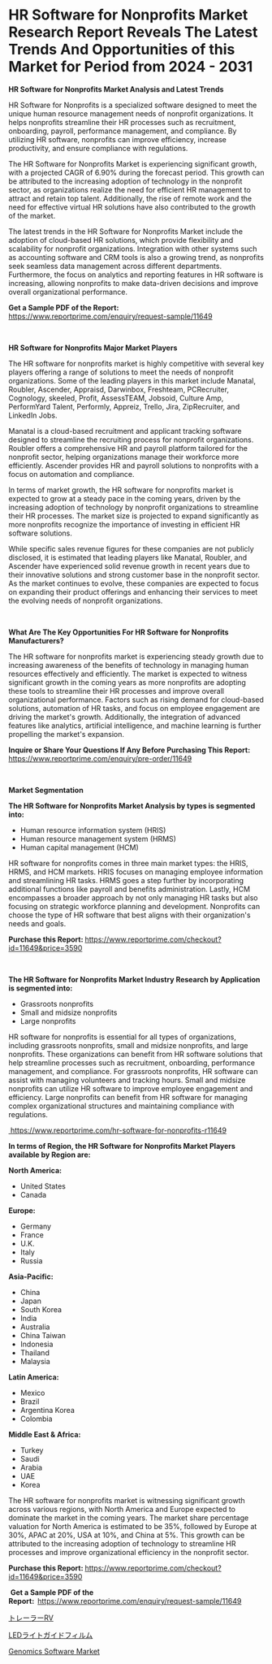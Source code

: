 <p><h1>HR Software for Nonprofits Market Research Report Reveals The Latest Trends And Opportunities of this Market for Period from 2024 - 2031</h1></p><p><strong>HR Software for Nonprofits Market Analysis and Latest Trends</strong></p>
<p><p>HR Software for Nonprofits is a specialized software designed to meet the unique human resource management needs of nonprofit organizations. It helps nonprofits streamline their HR processes such as recruitment, onboarding, payroll, performance management, and compliance. By utilizing HR software, nonprofits can improve efficiency, increase productivity, and ensure compliance with regulations.</p><p>The HR Software for Nonprofits Market is experiencing significant growth, with a projected CAGR of 6.90% during the forecast period. This growth can be attributed to the increasing adoption of technology in the nonprofit sector, as organizations realize the need for efficient HR management to attract and retain top talent. Additionally, the rise of remote work and the need for effective virtual HR solutions have also contributed to the growth of the market.</p><p>The latest trends in the HR Software for Nonprofits Market include the adoption of cloud-based HR solutions, which provide flexibility and scalability for nonprofit organizations. Integration with other systems such as accounting software and CRM tools is also a growing trend, as nonprofits seek seamless data management across different departments. Furthermore, the focus on analytics and reporting features in HR software is increasing, allowing nonprofits to make data-driven decisions and improve overall organizational performance.</p></p>
<p><strong>Get a Sample PDF of the Report:&nbsp;</strong> <a href="https://www.reportprime.com/enquiry/request-sample/11649">https://www.reportprime.com/enquiry/request-sample/11649</a></p>
<p>&nbsp;</p>
<p><strong>HR Software for Nonprofits Major Market Players</strong></p>
<p><p>The HR software for nonprofits market is highly competitive with several key players offering a range of solutions to meet the needs of nonprofit organizations. Some of the leading players in this market include Manatal, Roubler, Ascender, Appraisd, Darwinbox, Freshteam, PCRecruiter, Cognology, skeeled, Profit, AssessTEAM, Jobsoid, Culture Amp, PerformYard Talent, Performly, Appreiz, Trello, Jira, ZipRecruiter, and LinkedIn Jobs.</p><p>Manatal is a cloud-based recruitment and applicant tracking software designed to streamline the recruiting process for nonprofit organizations. Roubler offers a comprehensive HR and payroll platform tailored for the nonprofit sector, helping organizations manage their workforce more efficiently. Ascender provides HR and payroll solutions to nonprofits with a focus on automation and compliance.</p><p>In terms of market growth, the HR software for nonprofits market is expected to grow at a steady pace in the coming years, driven by the increasing adoption of technology by nonprofit organizations to streamline their HR processes. The market size is projected to expand significantly as more nonprofits recognize the importance of investing in efficient HR software solutions.</p><p>While specific sales revenue figures for these companies are not publicly disclosed, it is estimated that leading players like Manatal, Roubler, and Ascender have experienced solid revenue growth in recent years due to their innovative solutions and strong customer base in the nonprofit sector. As the market continues to evolve, these companies are expected to focus on expanding their product offerings and enhancing their services to meet the evolving needs of nonprofit organizations.</p></p>
<p>&nbsp;</p>
<p><strong>What Are The Key Opportunities For HR Software for Nonprofits Manufacturers?</strong></p>
<p><p>The HR software for nonprofits market is experiencing steady growth due to increasing awareness of the benefits of technology in managing human resources effectively and efficiently. The market is expected to witness significant growth in the coming years as more nonprofits are adopting these tools to streamline their HR processes and improve overall organizational performance. Factors such as rising demand for cloud-based solutions, automation of HR tasks, and focus on employee engagement are driving the market's growth. Additionally, the integration of advanced features like analytics, artificial intelligence, and machine learning is further propelling the market's expansion.</p></p>
<p><strong>Inquire or Share Your Questions If Any Before Purchasing This Report:</strong> <a href="https://www.reportprime.com/enquiry/pre-order/11649">https://www.reportprime.com/enquiry/pre-order/11649</a></p>
<p>&nbsp;</p>
<p><strong>Market Segmentation</strong></p>
<p><strong>The HR Software for Nonprofits Market Analysis by types is segmented into:</strong></p>
<p><ul><li>Human resource information system (HRIS)</li><li>Human resource management system (HRMS)</li><li>Human capital management (HCM)</li></ul></p>
<p><p>HR software for nonprofits comes in three main market types: the HRIS, HRMS, and HCM markets. HRIS focuses on managing employee information and streamlining HR tasks. HRMS goes a step further by incorporating additional functions like payroll and benefits administration. Lastly, HCM encompasses a broader approach by not only managing HR tasks but also focusing on strategic workforce planning and development. Nonprofits can choose the type of HR software that best aligns with their organization's needs and goals.</p></p>
<p><strong>Purchase this Report:&nbsp;</strong><a href="https://www.reportprime.com/checkout?id=11649&price=3590">https://www.reportprime.com/checkout?id=11649&price=3590</a></p>
<p>&nbsp;</p>
<p><strong>The HR Software for Nonprofits Market Industry Research by Application is segmented into:</strong></p>
<p><ul><li>Grassroots nonprofits</li><li>Small and midsize nonprofits</li><li>Large nonprofits</li></ul></p>
<p><p>HR software for nonprofits is essential for all types of organizations, including grassroots nonprofits, small and midsize nonprofits, and large nonprofits. These organizations can benefit from HR software solutions that help streamline processes such as recruitment, onboarding, performance management, and compliance. For grassroots nonprofits, HR software can assist with managing volunteers and tracking hours. Small and midsize nonprofits can utilize HR software to improve employee engagement and efficiency. Large nonprofits can benefit from HR software for managing complex organizational structures and maintaining compliance with regulations.</p></p>
<p><a href="https://www.reportprime.com/hr-software-for-nonprofits-r11649">&nbsp;https://www.reportprime.com/hr-software-for-nonprofits-r11649</a></p>
<p><strong>In terms of Region, the HR Software for Nonprofits Market Players available by Region are:</strong></p>
<p>
    <p> <strong> North America: </strong>
        <ul>
            <li>United States</li>
            <li>Canada</li>
        </ul>
        </p> 
    <p> <strong> Europe: </strong>
        <ul>
            <li>Germany</li>
            <li>France</li>
            <li>U.K.</li>
            <li>Italy</li>
            <li>Russia</li>
        </ul>
        </p> 
    <p> <strong> Asia-Pacific: </strong>
        <ul>
            <li>China</li>
            <li>Japan</li>
            <li>South Korea</li>
            <li>India</li>
            <li>Australia</li>
            <li>China Taiwan</li>
            <li>Indonesia</li>
            <li>Thailand</li>
            <li>Malaysia</li>
        </ul>
        </p> 
    <p> <strong> Latin America: </strong>
        <ul>
            <li>Mexico</li>
            <li>Brazil</li>
            <li>Argentina Korea</li>
            <li>Colombia</li>
        </ul>
        </p> 
    <p> <strong> Middle East & Africa: </strong>
        <ul>
            <li>Turkey</li>
            <li>Saudi</li>
            <li>Arabia</li>
            <li>UAE</li>
            <li>Korea</li>
        </ul>
    </p>
    </p>
<p><p>The HR software for nonprofits market is witnessing significant growth across various regions, with North America and Europe expected to dominate the market in the coming years. The market share percentage valuation for North America is estimated to be 35%, followed by Europe at 30%, APAC at 20%, USA at 10%, and China at 5%. This growth can be attributed to the increasing adoption of technology to streamline HR processes and improve organizational efficiency in the nonprofit sector.</p></p>
<p><strong>Purchase this Report: </strong><a href="https://www.reportprime.com/checkout?id=11649&price=3590">https://www.reportprime.com/checkout?id=11649&price=3590</a></p>
<p>&nbsp;<strong>Get a Sample PDF of the Report:&nbsp;&nbsp;</strong><a href="https://www.reportprime.com/enquiry/request-sample/11649">https://www.reportprime.com/enquiry/request-sample/11649</a></p>
<p><strong></strong></p>
<p><p><a href="https://github.com/zekaoe592392/Market-Research-Report-List-1/blob/main/131993526382.md">トレーラーRV</a></p><p><a href="https://github.com/LeanneBruen2023/Market-Research-Report-List-1/blob/main/684510226381.md">LEDライトガイドフィルム</a></p><p><a href="https://github.com/WillieWoodard/Market-Research-Report-List-4/blob/main/genomics-software-market.md">Genomics Software Market</a></p></p>